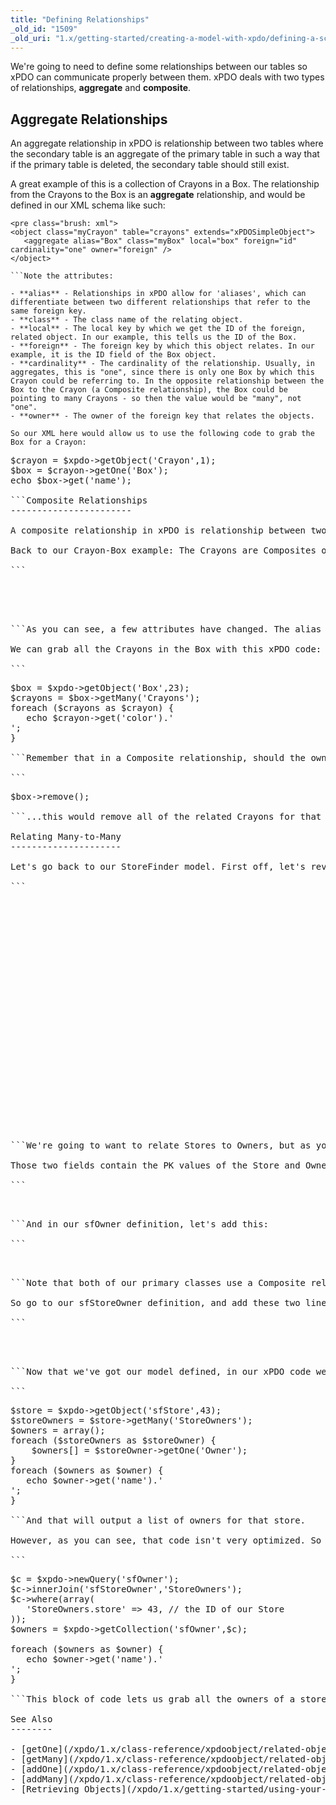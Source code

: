 ```yaml
---
title: "Defining Relationships"
_old_id: "1509"
_old_uri: "1.x/getting-started/creating-a-model-with-xpdo/defining-a-schema/defining-relationships"
---
```


We're going to need to define some relationships between our tables so xPDO can communicate properly between them. xPDO deals with two types of relationships, **aggregate** and **composite**.

Aggregate Relationships
-----------------------

An aggregate relationship in xPDO is relationship between two tables where the secondary table is an aggregate of the primary table in such a way that if the primary table is deleted, the secondary table should still exist.

A great example of this is a collection of Crayons in a Box. The relationship from the Crayons to the Box is an **aggregate** relationship, and would be defined in our XML schema like such:

```
<pre class="brush: xml">
<object class="myCrayon" table="crayons" extends="xPDOSimpleObject">
   <aggregate alias="Box" class="myBox" local="box" foreign="id" 
cardinality="one" owner="foreign" />
</object>

```Note the attributes:

- **alias** - Relationships in xPDO allow for 'aliases', which can differentiate between two different relationships that refer to the same foreign key.
- **class** - The class name of the relating object.
- **local** - The local key by which we get the ID of the foreign, related object. In our example, this tells us the ID of the Box.
- **foreign** - The foreign key by which this object relates. In our example, it is the ID field of the Box object.
- **cardinality** - The cardinality of the relationship. Usually, in aggregates, this is "one", since there is only one Box by which this Crayon could be referring to. In the opposite relationship between the Box to the Crayon (a Composite relationship), the Box could be pointing to many Crayons - so then the value would be "many", not "one".
- **owner** - The owner of the foreign key that relates the objects.

So our XML here would allow us to use the following code to grab the Box for a Crayon:

```
<pre class="brush: php">
$crayon = $xpdo->getObject('Crayon',1);
$box = $crayon->getOne('Box');
echo $box->get('name');

```Composite Relationships
-----------------------

A composite relationship in xPDO is relationship between two tables where the secondary table(s) are composites of the primary table in such a way that if the primary table is deleted, the secondary table(s) should be removed.

Back to our Crayon-Box example: The Crayons are Composites of the Box object. We'd define that in our XML schema as:

```
<pre class="brush: xml">
<object class="myBox" table="boxes" extends="xPDOSimpleObject">
   <composite alias="Crayons" class="myCrayon" local="id" foreign="box" 
cardinality="many" owner="local" />
</object>

```As you can see, a few attributes have changed. The alias now is plural, since we could have any number of Crayons related to this Box. Also, the local attribute now points to the ID of this Box; the foreign attribute points to the foreign key 'box' in the Crayon object; the cardinality is now "many"; and finally, the owner of the key is now "local", since it is owned by the Box.

We can grab all the Crayons in the Box with this xPDO code:

```
<pre class="brush: php">
$box = $xpdo->getObject('Box',23);
$crayons = $box->getMany('Crayons');
foreach ($crayons as $crayon) {
   echo $crayon->get('color').'<br />';
}

```Remember that in a Composite relationship, should the owner of the relationship be removed, all the Composites will be removed. So, if we remove the Box object:

```
<pre class="brush: php">
$box->remove();

```...this would remove all of the related Crayons for that Box. This can be useful to cascade removal of objects, making code simpler and easier to manage.

Relating Many-to-Many
---------------------

Let's go back to our StoreFinder model. First off, let's review our schema so far:

```
<pre class="brush: xml">
<?xml version="1.0" encoding="UTF-8"?>
<model package="storefinder" baseClass="xPDOObject" platform="mysql" defaultEngine="MyISAM" phpdoc-package="storefinder" phpdoc-subpackage="model">
  <object class="sfStore" table="sfinder_stores" extends="xPDOSimpleObject">
        <field key="name" dbtype="varchar" precision="100" phptype="string" null="false" default="" index="index" />
        <field key="address" dbtype="varchar" precision="255" phptype="string" null="false" default="" />
        <field key="city" dbtype="varchar" precision="255" phptype="string" null="false" default="" />
        <field key="state" dbtype="varchar" precision="255" phptype="string" null="false" default="" />
        <field key="zip" dbtype="varchar" precision="10" phptype="string" null="false" default="0" index="index" />
        <field key="country" dbtype="varchar" precision="20" phptype="string" null="false" default="" />
        <field key="phone" dbtype="varchar" precision="20" phptype="string" null="false" default="" />
        <field key="fax" dbtype="varchar" precision="20" phptype="string" null="false" default="" />
        <field key="active" dbtype="int" precision="1" attributes="unsigned" phptype="integer" null="false" default="0" />
  </object>
  <object class="sfOwner" table="sfinder_owners" extends="xPDOSimpleObject">
    <field key="name" dbtype="varchar" precision="100" phptype="string" null="false" default="" index="index" />
    <field key="email" dbtype="varchar" precision="255" phptype="string" null="false" default="" />
  </object>
  
  <object class="sfStoreOwner" table="sfinder_store_owners" extends="xPDOSimpleObject">
    <field key="store" dbtype="int" precision="10" attributes="unsigned" phptype="integer" null="false" default="0" index="index" />
    <field key="owner" dbtype="int" precision="10" attributes="unsigned" phptype="integer" null="false" default="0" index="index" />
  </object>
</model>

```We're going to want to relate Stores to Owners, but as you can see here, the relationship is "many-to-many" - an Owner can have multiple Stores, and a Store can have multiple Owners. So how do we handle this? Well, the best way is to create an intermediary table, which we'll call 'sfStoreOwner'. This table has only 3 fields - it's ID, and 2 indexed fields that are 'store' and 'owner'.

Those two fields contain the PK values of the Store and Owner it is relating. So let's add the relationships. In our sfStore definition, we want to add this line:

```
<pre class="brush: xml">
<composite alias="StoreOwners" class="sfStoreOwner" local="id" foreign="store" 
cardinality="many" owner="local" />

```And in our sfOwner definition, let's add this:

```
<pre class="brush: xml">
<composite alias="StoreOwners" class="sfStoreOwner" local="id" foreign="owner" 
cardinality="many" owner="local" />

```Note that both of our primary classes use a Composite relationship. This is because if any of our Stores or Owners get deleted, we want to delete any connecting relationships between them.

So go to our sfStoreOwner definition, and add these two lines:

```
<pre class="brush: xml">
<aggregate alias="Store" class="sfStore" local="store" foreign="id" 
cardinality="one" owner="foreign" />
<aggregate alias="Owner" class="sfOwner" local="owner" foreign="id" 
cardinality="one" owner="foreign" />

```Now that we've got our model defined, in our xPDO code we'll be able to do something like this:

```
<pre class="brush: php">
$store = $xpdo->getObject('sfStore',43);
$storeOwners = $store->getMany('StoreOwners');
$owners = array();
foreach ($storeOwners as $storeOwner) {
    $owners[] = $storeOwner->getOne('Owner');
}
foreach ($owners as $owner) {
   echo $owner->get('name').'<br />';
}

```And that will output a list of owners for that store.

However, as you can see, that code isn't very optimized. So we're going to optimize it a bit using $xpdo->newQuery:

```
<pre class="brush: php">
$c = $xpdo->newQuery('sfOwner');
$c->innerJoin('sfStoreOwner','StoreOwners');
$c->where(array(
   'StoreOwners.store' => 43, // the ID of our Store
));
$owners = $xpdo->getCollection('sfOwner',$c);

foreach ($owners as $owner) {
   echo $owner->get('name').'<br />';
}

```This block of code lets us grab all the owners of a store with only one query.

See Also
--------

- [getOne](/xpdo/1.x/class-reference/xpdoobject/related-object-accessors/getone "getOne")
- [getMany](/xpdo/1.x/class-reference/xpdoobject/related-object-accessors/getmany "getMany")
- [addOne](/xpdo/1.x/class-reference/xpdoobject/related-object-accessors/addone "addOne")
- [addMany](/xpdo/1.x/class-reference/xpdoobject/related-object-accessors/addmany "addMany")
- [Retrieving Objects](/xpdo/1.x/getting-started/using-your-xpdo-model/retrieving-objects "Retrieving Objects")